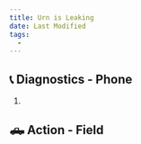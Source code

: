 ```yaml
---
title: Urn is Leaking
date: Last Modified 
tags:
  -  
---
```

## 📞 Diagnostics - Phone

1.

## 🛻 Action - Field
